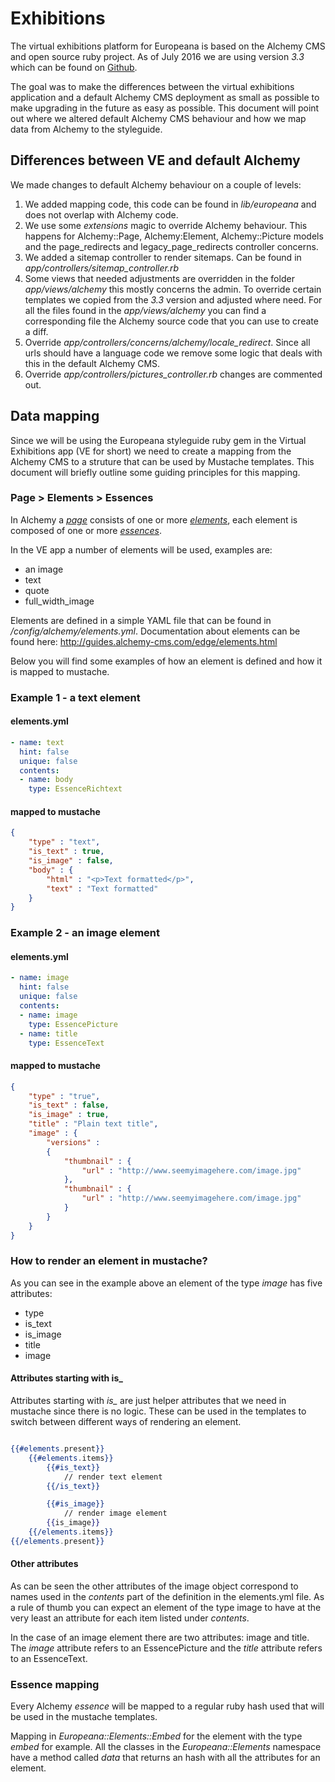 # Exhibitions

The virtual exhibitions platform for Europeana is based on the Alchemy CMS and open source ruby project. As of July 2016 we are using version *3.3* which can be found on [Github](https://github.com/AlchemyCMS/alchemy_cms/tree/3.3-stable).

The goal was to make the differences between the virtual exhibitions application and a default Alchemy CMS deployment as small as possible to make upgrading in the future as easy as possible. This document will point out where we altered default Alchemy CMS behaviour and how we map data from Alchemy to the styleguide.

## Differences between VE and default Alchemy

We made changes to default Alchemy behaviour on a couple of levels:

1. We added mapping code, this code can be found in *lib/europeana* and does not overlap with Alchemy code.
2. We use some *extensions* magic to override Alchemy behaviour. This happens for Alchemy::Page, Alchemy:Element, Alchemy::Picture models and the page_redirects and legacy_page_redirects controller concerns.
3. We added a sitemap controller to render sitemaps. Can be found in *app/controllers/sitemap_controller.rb*
4. Some views that needed adjustments are overridden in the folder *app/views/alchemy* this mostly concerns the admin. To override certain templates we copied from the *3.3* version and adjusted where need. For all the files found in the *app/views/alchemy* you can find a corresponding file the Alchemy source code that you can use to create a diff.
5. Override *app/controllers/concerns/alchemy/locale_redirect*. Since all urls should have a language code we remove some logic that deals with this in the default Alchemy CMS.
6. Override *app/controllers/pictures_controller.rb* changes are commented out. 

## Data mapping

Since we will be using the Europeana styleguide ruby gem in the Virtual Exhibitions app (VE for short) we need to create a mapping from the Alchemy CMS to a struture that can be used by Mustache templates. This document will briefly outline some guiding principles for this mapping.

### Page > Elements > Essences

In Alchemy a [*page*](http://guides.alchemy-cms.com/edge/pages.html) consists of one or more [*elements*](http://guides.alchemy-cms.com/edge/elements.html), each element is composed of one or more [*essences*](http://guides.alchemy-cms.com/edge/essences.html).

In the VE app a number of elements will be used, examples are:
* an image
* text
* quote
* full_width_image

Elements are defined in a simple YAML file that can be found in */config/alchemy/elements.yml*. Documentation about elements can be found here: http://guides.alchemy-cms.com/edge/elements.html

Below you will find some examples of how an element is defined and how it is mapped to mustache.

### Example 1 - a text element
#### elements.yml

```yaml
- name: text
  hint: false
  unique: false
  contents:
  - name: body
    type: EssenceRichtext
```

#### mapped to mustache
```json
{
    "type" : "text",
    "is_text" : true,
    "is_image" : false,
    "body" : {
        "html" : "<p>Text formatted</p>",
        "text" : "Text formatted"
    }
}
```

### Example 2 - an image element

#### elements.yml
```yaml
- name: image
  hint: false
  unique: false
  contents:
  - name: image
    type: EssencePicture
  - name: title
    type: EssenceText
```

#### mapped to mustache
```json
{
    "type" : "true",
    "is_text" : false,
    "is_image" : true,
    "title" : "Plain text title",
    "image" : {
        "versions" :
        {
            "thumbnail" : {
                "url" : "http://www.seemyimagehere.com/image.jpg"
            },
            "thumbnail" : {
                "url" : "http://www.seemyimagehere.com/image.jpg"
            }
        }
    }
}
```

### How to render an element in mustache?

As you can see in the example above an element of the type *image* has five attributes:
- type
- is_text
- is_image
- title
- image


#### Attributes starting with is_
Attributes starting with *is_* are just helper attributes that we need in mustache since there is no logic. These can be used in the templates to switch between different ways of rendering an element.

```mustache

{{#elements.present}}
    {{#elements.items}}
        {{#is_text}}
            // render text element
        {{/is_text}}

        {{#is_image}}
            // render image element
        {{is_image}}
    {{/elements.items}}
{{/elements.present}}
```

#### Other attributes

As can be seen the other attributes of the image object correspond to names used in the *contents* part of the definition in the elements.yml file. As a rule of thumb you can expect an element of the type image to have at the very least an attribute for each item listed under *contents*.

In the case of an image element there are two attributes: image and title. The *image* attribute refers to an EssencePicture and the *title* attribute refers to an EssenceText.

### Essence mapping

Every Alchemy *essence* will be mapped to a regular ruby hash used that will be used in the mustache templates.

Mapping in *Europeana::Elements::Embed* for the element with the type *embed* for example. All the classes in the *Europeana::Elements* namespace have a method called *data* that returns an hash with all the attributes for an element.
